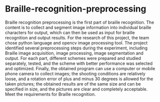 # Braille-recognition-preprocessing
Braille recognition preprocessing is the first part of braille recognition. The content is to collect and segment image information into individual braille characters for output, which can then be used as input for braille recognition and output results. For the research of this project, the team chose python language and opencv image processing tool. The project identified several preprocessing steps during the experiment, including Braille image acquisition, image processing, image segmentation and output. For each part, different schemes were prepared and studied separately, tested, and the scheme with better performance was selected and optimized. Finally, the obtained program can use a computer or mobile phone camera to collect images; the shooting conditions are relatively loose, and a rotation error of plus and minus 30 degrees is allowed for the taken pictures; the obtained results are of the same size and can be specified in size, and the pictures are clear and completely acceptable. Meet the requirements for Braille recognition.
